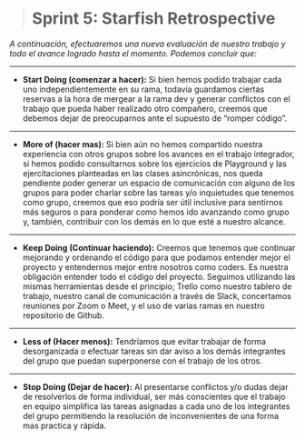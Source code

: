 > # Sprint 5: Starfish Retrospective
*A continuación, efectuaremos una nueva evaluación de nuestro trabajo y todo el avance logrado hasta el momento. Podemos concluir que:*

------------


* **Start Doing (comenzar a hacer):** Si bien hemos podido trabajar cada uno independientemente en su rama, todavía guardamos ciertas reservas a la hora de mergear a la rama dev y generar conflictos con el trabajo que pueda haber realizado otro compañero, creemos que debemos dejar de preocuparnos ante el supuesto de “romper código”.

------------


* **More of (hacer mas):** Si bien aún no hemos compartido nuestra experiencia con otros grupos sobre los avances en el trabajo integrador, si hemos podido consultarnos sobre los ejercicios de Playground y las ejercitaciones planteadas en las clases asincrónicas, nos queda pendiente poder generar un espacio de comunicación con alguno de los grupos para poder charlar sobre las tareas y/o inquietudes que tenemos como grupo, creemos que eso podría ser útil inclusive para sentirnos más seguros o para ponderar como hemos ido avanzando como grupo y, también, contribuir con los demás en lo que esté a nuestro alcance.

------------


* **Keep Doing (Continuar haciendo):** Creemos que tenemos que continuar mejorando y ordenando el código para que podamos entender mejor el proyecto y entendernos mejor entre nosotros como coders. Es nuestra obligación entender todo el código del proyecto.
Seguimos utilizando las mismas herramientas desde el principio; Trello como nuestro tablero de trabajo, nuestro canal de comunicación a través de Slack, concertamos reuniones por Zoom o Meet, y el uso de varias ramas en nuestro repositorio de Github.

------------


* **Less of (Hacer menos):** Tendríamos que evitar trabajar de forma desorganizada o efectuar tareas sin dar aviso a los demás integrantes del grupo que puedan superponerse con el trabajo de los otros.

------------


* **Stop Doing (Dejar de hacer):** Al presentarse conflictos y/o dudas dejar de resolverlos de forma individual, ser más conscientes que el trabajo en equipo simplifica las tareas asignadas a cada uno de los integrantes del grupo permitiendo la resolución de inconvenientes de una forma mas practica y rápida.
